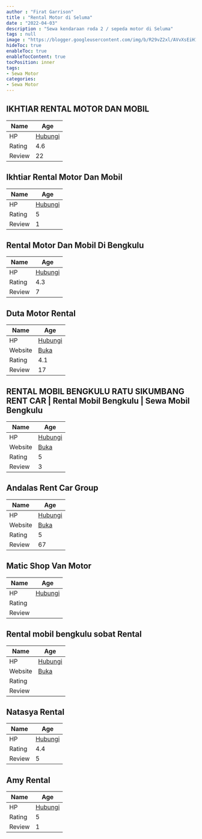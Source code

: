 ```yaml
---
author : "Firat Garrison"
title : "Rental Motor di Seluma"
date : "2022-04-03"
description : "Sewa kendaraan roda 2 / sepeda motor di Seluma"
tags : null
image : "https://blogger.googleusercontent.com/img/b/R29vZ2xl/AVvXsEiH1fbUq_HIIlcV042lBbhsJAO3UcKZd5WGHseewI5blEjfOrZgRvDQNoRwIzhhts2S2bWgvl1C6wV5OnOaqEJoFJGpKpdNBbT2-ax79zYS7zVIWMqgdHt-5PNtNpJaloB71hruTgz1Zv66VrIZnq5U6VMniPohGy7FMMAfl7PdQAANYDPZ2uAf32rKng/w300-h200/rental-motor-di-seluma.png"
hideToc: true
enableToc: true
enableTocContent: true
tocPosition: inner
tags:
- Sewa Motor
categories:
- Sewa Motor
---
```



## IKHTIAR RENTAL MOTOR DAN MOBIL

Name | Age
--------|------
HP | [Hubungi](https://pcandroidplayer.blogspot.com/?clayads=https://getnumber.ndower.dev?phone=MDgxMzY3Njc4MjEy)
Rating | 4.6
Review | 22


## Ikhtiar Rental Motor Dan Mobil

Name | Age
--------|------
HP | [Hubungi](https://pcandroidplayer.blogspot.com/?clayads=https://getnumber.ndower.dev?phone=MDgxMzY3Njc4MjEy)
Rating | 5
Review | 1


## Rental Motor Dan Mobil Di Bengkulu

Name | Age
--------|------
HP | [Hubungi](https://pcandroidplayer.blogspot.com/?clayads=https://getnumber.ndower.dev?phone=MDgyMzcyMTk0NDQz)
Rating | 4.3
Review | 7


## Duta Motor Rental

Name | Age
--------|------
HP | [Hubungi](https://pcandroidplayer.blogspot.com/?clayads=https://getnumber.ndower.dev?phone=MDg1MjY4MzQ3MDY2)
Website | [Buka](https://pcandroidplayer.blogspot.com/?clayads=aHR0cDovL2R1dGFtb3RvcnJlbnRhbC5ibG9nc3BvdC5jb20v) 
Rating | 4.1
Review | 17


## RENTAL MOBIL BENGKULU RATU SIKUMBANG RENT CAR | Rental Mobil Bengkulu | Sewa Mobil Bengkulu

Name | Age
--------|------
HP | [Hubungi](https://pcandroidplayer.blogspot.com/?clayads=https://getnumber.ndower.dev?phone=MDgyMjI3Njg4MzUw)
Website | [Buka](https://pcandroidplayer.blogspot.com/?clayads=aHR0cHM6Ly9hZ2VuLXNld2EtbW9iaWwtY2FyLXJlbnRhbC1hZ2VuY3kuYnVzaW5lc3Muc2l0ZS8=) 
Rating | 5
Review | 3


## Andalas Rent Car Group

Name | Age
--------|------
HP | [Hubungi](https://pcandroidplayer.blogspot.com/?clayads=https://getnumber.ndower.dev?phone=MDg1MzY2NDAwMzc2)
Website | [Buka](https://pcandroidplayer.blogspot.com/?clayads=aHR0cHM6Ly9hbmRhbGFzcmVudGNhci5ibG9nc3BvdC5jb20v) 
Rating | 5
Review | 67


## Matic Shop Van Motor

Name | Age
--------|------
HP | [Hubungi](https://pcandroidplayer.blogspot.com/?clayads=https://getnumber.ndower.dev?phone=MDg1MzY2NDEyOTc5)
Rating | 
Review | 


## Rental mobil bengkulu sobat Rental

Name | Age
--------|------
HP | [Hubungi](https://pcandroidplayer.blogspot.com/?clayads=https://getnumber.ndower.dev?phone=MDgyMTgyNjkyMTQx)
Website | [Buka](https://pcandroidplayer.blogspot.com/?clayads=aHR0cHM6Ly9yZW50YWwtbW9iaWwtYmVuZ2t1bHUtc29iYXQtcmVudGFsLmJ1c2luZXNzLnNpdGUv) 
Rating | 
Review | 


## Natasya Rental

Name | Age
--------|------
HP | [Hubungi](https://pcandroidplayer.blogspot.com/?clayads=https://getnumber.ndower.dev?phone=MDgyMTgwMjE2NjY2)
Rating | 4.4
Review | 5


## Amy Rental

Name | Age
--------|------
HP | [Hubungi](https://pcandroidplayer.blogspot.com/?clayads=https://getnumber.ndower.dev?phone=MDgyMTc4NDg4OTAw)
Rating | 5
Review | 1


